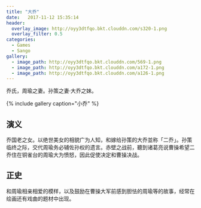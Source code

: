 ```yaml
---
title: "大乔"
date:   2017-11-12 15:35:14
header:
  overlay_image: http://oyy3dtfqo.bkt.clouddn.com/s320-1.png
  overlay_filter: 0.5
categories:
  - Games
  - Sango
gallery:
  - image_path: http://oyy3dtfqo.bkt.clouddn.com/569-1.png
  - image_path: http://oyy3dtfqo.bkt.clouddn.com/a172-1.png
  - image_path: http://oyy3dtfqo.bkt.clouddn.com/a126-1.png
---
```


乔氏，周瑜之妻。孙策之妻·大乔之妹。

{% include gallery caption="小乔" %}

## 演义

乔国老之女。以绝世美女的相貌广为人知，和嫁给孙策的大乔並称「二乔」。孙策临终之际，交代周瑜务必辅佐孙权的遗言。赤壁之战前，聽到诸葛亮说曹操希望二乔住在铜雀台的周瑜大为愤怒，因此促使决定和曹操决战。

## 正史

和周瑜相亲相爱的模样，以及鼓励在曹操大军前感到胆怯的周瑜等的故事，经常在绘画还有戏曲的题材中出现。